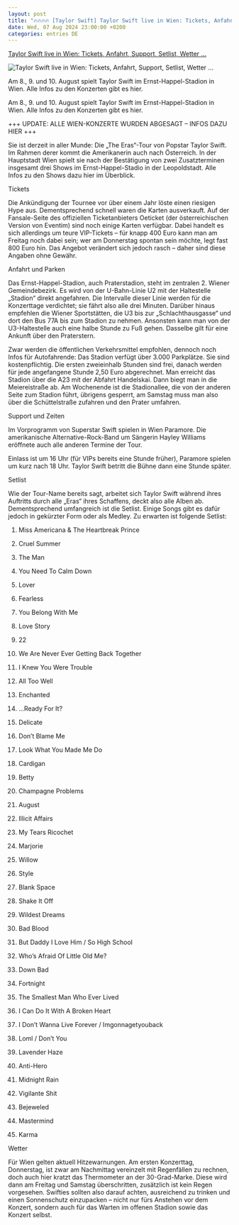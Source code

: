 ```yaml
---
layout: post
title: "🔥🔥🔥🔥 [Taylor Swift] Taylor Swift live in Wien: Tickets, Anfahrt, Support, Setlist, Wetter ..."
date: Wed, 07 Aug 2024 23:00:00 +0200
categories: entries DE
---
```

[Taylor Swift live in Wien: Tickets, Anfahrt, Support, Setlist, Wetter ...](https://www.musikexpress.de/taylor-swift-live-in-wien-tickets-anfahrt-support-setlist-wetter-2740133/)

![Taylor Swift live in Wien: Tickets, Anfahrt, Support, Setlist, Wetter ...](https://www.musikexpress.de/wp-content/uploads/2024/08/taylor-swift-gettyimages-2163973555-scaled.jpg)

Am 8., 9. und 10. August spielt Taylor Swift im Ernst-Happel-Stadion in Wien. Alle Infos zu den Konzerten gibt es hier.

Am 8., 9. und 10. August spielt Taylor Swift im Ernst-Happel-Stadion in Wien. Alle Infos zu den Konzerten gibt es hier.

+++ UPDATE: ALLE WIEN-KONZERTE WURDEN ABGESAGT – INFOS DAZU HIER +++

Sie ist derzeit in aller Munde: Die „The Eras“-Tour von Popstar Taylor Swift. Im Rahmen derer kommt die Amerikanerin auch nach Österreich. In der Hauptstadt Wien spielt sie nach der Bestätigung von zwei Zusatzterminen insgesamt drei Shows im Ernst-Happel-Stadio in der Leopoldstadt. Alle Infos zu den Shows dazu hier im Überblick.

Tickets

Die Ankündigung der Tournee vor über einem Jahr löste einen riesigen Hype aus. Dementsprechend schnell waren die Karten ausverkauft. Auf der Fansale-Seite des offiziellen Ticketanbieters Oeticket (der österreichischen Version von Eventim) sind noch einige Karten verfügbar. Dabei handelt es sich allerdings um teure VIP-Tickets – für knapp 400 Euro kann man am Freitag noch dabei sein; wer am Donnerstag spontan sein möchte, legt fast 800 Euro hin. Das Angebot verändert sich jedoch rasch – daher sind diese Angaben ohne Gewähr.

Anfahrt und Parken

Das Ernst-Happel-Stadion, auch Praterstadion, steht im zentralen 2. Wiener Gemeindebezirk. Es wird von der U-Bahn-Linie U2 mit der Haltestelle „Stadion“ direkt angefahren. Die Intervalle dieser Linie werden für die Konzerttage verdichtet; sie fährt also alle drei Minuten. Darüber hinaus empfehlen die Wiener Sportstätten, die U3 bis zur „Schlachthausgasse“ und dort den Bus 77A bis zum Stadion zu nehmen. Ansonsten kann man von der U3-Haltestelle auch eine halbe Stunde zu Fuß gehen. Dasselbe gilt für eine Ankunft über den Praterstern.

Zwar werden die öffentlichen Verkehrsmittel empfohlen, dennoch noch Infos für Autofahrende: Das Stadion verfügt über 3.000 Parkplätze. Sie sind kostenpflichtig. Die ersten zweieinhalb Stunden sind frei, danach werden für jede angefangene Stunde 2,50 Euro abgerechnet. Man erreicht das Stadion über die A23 mit der Abfahrt Handelskai. Dann biegt man in die Meiereistraße ab. Am Wochenende ist die Stadionallee, die von der anderen Seite zum Stadion führt, übrigens gesperrt, am Samstag muss man also über die Schüttelstraße zufahren und den Prater umfahren.

Support und Zeiten

Im Vorprogramm von Superstar Swift spielen in Wien Paramore. Die amerikanische Alternative-Rock-Band um Sängerin Hayley Williams eröffnete auch alle anderen Termine der Tour.

Einlass ist um 16 Uhr (für VIPs bereits eine Stunde früher), Paramore spielen um kurz nach 18 Uhr. Taylor Swift betritt die Bühne dann eine Stunde später.

Setlist

Wie der Tour-Name bereits sagt, arbeitet sich Taylor Swift während ihres Auftritts durch alle „Eras“ ihres Schaffens, deckt also alle Alben ab. Dementsprechend umfangreich ist die Setlist. Einige Songs gibt es dafür jedoch in gekürzter Form oder als Medley. Zu erwarten ist folgende Setlist:

1. Miss Americana & The Heartbreak Prince

2. Cruel Summer

3. The Man

4. You Need To Calm Down

5. Lover

6. Fearless

7. You Belong With Me

8. Love Story

9. 22

10. We Are Never Ever Getting Back Together

11. I Knew You Were Trouble

12. All Too Well

13. Enchanted

14. …Ready For It?

15. Delicate

16. Don’t Blame Me

17. Look What You Made Me Do

18. Cardigan

19. Betty

20. Champagne Problems

21. August

22. Illicit Affairs

23. My Tears Ricochet

24. Marjorie

25. Willow

26. Style

27. Blank Space

28. Shake It Off

29. Wildest Dreams

30. Bad Blood

31. But Daddy I Love Him / So High School

32. Who’s Afraid Of Little Old Me?

33. Down Bad

34. Fortnight

35. The Smallest Man Who Ever Lived

36. I Can Do It With A Broken Heart

37. I Don’t Wanna Live Forever / Imgonnagetyouback

38. Loml / Don’t You

39. Lavender Haze

40. Anti-Hero

41. Midnight Rain

42. Vigilante Shit

43. Bejeweled

44. Mastermind

45. Karma

Wetter

Für Wien gelten aktuell Hitzewarnungen. Am ersten Konzerttag, Donnerstag, ist zwar am Nachmittag vereinzelt mit Regenfällen zu rechnen, doch auch hier kratzt das Thermometer an der 30-Grad-Marke. Diese wird dann am Freitag und Samstag überschritten, zusätzlich ist kein Regen vorgesehen. Swifties sollten also darauf achten, ausreichend zu trinken und einen Sonnenschutz einzupacken – nicht nur fürs Anstehen vor dem Konzert, sondern auch für das Warten im offenen Stadion sowie das Konzert selbst.

